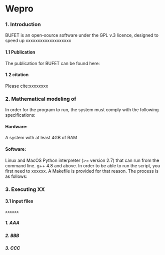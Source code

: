 # Wepro
### 1. Introduction
BUFET is an open-source software under the GPL v.3 licence, designed to speed up xxxxxxxxxxxxxxxxxxx

#### 1.1 Publication
The publication for BUFET can be found here:

#### 1.2 citation
Please cite:xxxxxxxx

### 2. Mathematical modeling of
In order for the program to run, the system must comply with the following specifications:
#### Hardware:
A system with at least 4GB of RAM
#### Software:
Linux and MacOS
Python interpreter (>= version 2.7) that can run from the command line.
g++ 4.8 and above.
In order to be able to run the script, you first need to xxxxxx. A Makefile is provided for that reason. The process is as follows:

### 3. Executing XX
#### 3.1 input files
```
xxxxxx
```
##### 1. AAA
##### 2. BBB
##### 3. CCC
